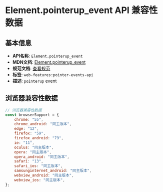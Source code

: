 # Element.pointerup_event API 兼容性数据

## 基本信息

- **API名称**: `Element.pointerup_event`
- **MDN文档**: [Element.pointerup_event](https://developer.mozilla.org/docs/Web/API/Element/pointerup_event)
- **规范文档**: [查看规范](https://w3c.github.io/pointerevents/#the-pointerup-event,https://w3c.github.io/pointerevents/#dom-globaleventhandlers-onpointerup)
- **标签**: `web-features:pointer-events-api`
- **描述**: `pointerup` event

## 浏览器兼容性数据

```javascript
// 浏览器兼容性数据
const browserSupport = {
    chrome: "55",
    chrome_android: "同主版本",
    edge: "12",
    firefox: "59",
    firefox_android: "79",
    ie: "11",
    oculus: "同主版本",
    opera: "同主版本",
    opera_android: "同主版本",
    safari: "13",
    safari_ios: "同主版本",
    samsunginternet_android: "同主版本",
    webview_android: "同主版本",
    webview_ios: "同主版本",
};

```

